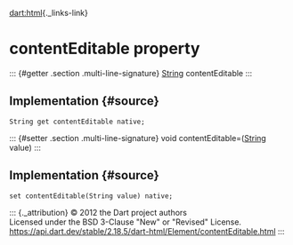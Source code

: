 [dart:html](../../dart-html/dart-html-library){._links-link}

contentEditable property
========================

::: {#getter .section .multi-line-signature}
[String](../../dart-core/string-class) contentEditable
:::

Implementation {#source}
--------------

``` {.language-dart data-language="dart"}
String get contentEditable native;
```

::: {#setter .section .multi-line-signature}
void contentEditable=([String](../../dart-core/string-class) value)
:::

Implementation {#source}
--------------

``` {.language-dart data-language="dart"}
set contentEditable(String value) native;
```

::: {._attribution}
© 2012 the Dart project authors\
Licensed under the BSD 3-Clause \"New\" or \"Revised\" License.\
<https://api.dart.dev/stable/2.18.5/dart-html/Element/contentEditable.html>
:::
